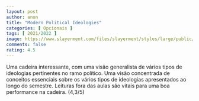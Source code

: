 ```yaml
---
layout: post
author: anon
title: "Modern Political Ideologies"
categories: [ Opcionais ]
tags: [ 2021/2022 ]
image: https://www.slayerment.com/files/slayerment/styles/large/public/images/political_compass1[1].png?itok=2EBdmCcj
comments: false
rating: 4.5
---
```


Uma cadeira interessante, com uma visão generalista de vários tipos de ideologias pertinentes no ramo político. Uma visão concentrada de conceitos essenciais sobre os vários tipos de ideologias apresentados ao longo do semestre. Leituras fora das aulas são vitais para uma boa performance na cadeira. (4,3/5)
